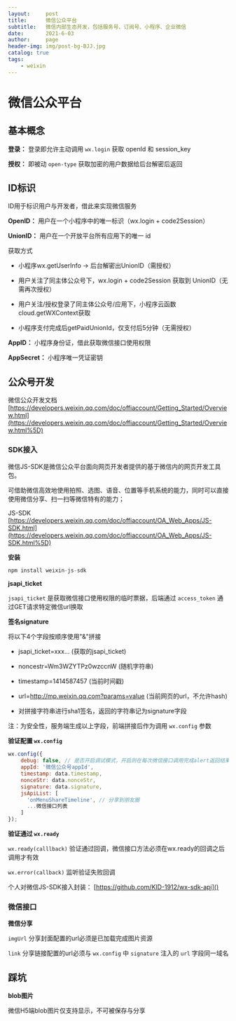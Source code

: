 ```yaml
---
layout:     post
title:      微信公众平台
subtitle:   微信内部生态开发，包括服务号、订阅号、小程序、企业微信
date:       2021-6-03
author:     page
header-img: img/post-bg-BJJ.jpg
catalog: true
tags:
    - weixin
---
```


# 微信公众平台

## 基本概念

**登录：** 登录即允许主动调用 `wx.login` 获取 openId 和 session_key

**授权：** 即被动 `open-type` 获取加密的用户数据给后台解密后返回

## ID标识

ID用于标识用户与开发者，借此来实现微信服务

**OpenID：** 用户在一个小程序中的唯一标识（wx.login + code2Session）

**UnionID：** 用户在一个开放平台所有应用下的唯一 id

获取方式

- 小程序wx.getUserInfo -> 后台解密出UnionID（需授权）

- 用户关注了同主体公众号下，wx.login + code2Session 获取到 UnionID（无需再次授权）

- 用户关注/授权登录了同主体公众号/应用下，小程序云函数cloud.getWXContext获取

- 小程序支付完成后getPaidUnionId，仅支付后5分钟（无需授权）

**AppID：** 小程序身份证，借此获取微信接口使用权限

**AppSecret：** 小程序唯一凭证密钥 

## 公众号开发

微信公众开发文档[https://developers.weixin.qq.com/doc/offiaccount/Getting_Started/Overview.html](https://developers.weixin.qq.com/doc/offiaccount/Getting_Started/Overview.html%5D)

### SDK接入

微信JS-SDK是微信公众平台面向网页开发者提供的基于微信内的网页开发工具包。

可借助微信高效地使用拍照、选图、语音、位置等手机系统的能力，同时可以直接使用微信分享、扫一扫等微信特有的能力；

JS-SDK [https://developers.weixin.qq.com/doc/offiaccount/OA_Web_Apps/JS-SDK.html](https://developers.weixin.qq.com/doc/offiaccount/OA_Web_Apps/JS-SDK.html%5D)

**安装**

```js
npm install weixin-js-sdk
```

**jsapi_ticket**

`jsapi_ticket` 是获取微信接口使用权限的临时票据，后端通过 `access_token` 通过GET请求特定微信url换取

**签名signature**

将以下4个字段按顺序使用"&"拼接

- jsapi_ticket=xxx... (获取的jsapi_ticket)

- noncestr=Wm3WZYTPz0wzccnW (随机字符串)

- timestamp=1414587457 (当前时间戳)

- url=http://mp.weixin.qq.com?params=value (当前网页的url，不允许hash)

- 对拼接字符串进行sha1签名，返回的字符串记为signature字段

注：为安全性，服务端生成以上字段，前端拼接后作为调用 `wx.config` 参数

**验证配置 `wx.config`**

```js
wx.config({
    debug: false, // 是否开启调试模式，开启则在每次微信接口调用完成alert返回结果
    appId: '微信公众号appId',
    timestamp: data.timestamp,
    nonceStr: data.nonceStr,
    signature: data.signature,
    jsApiList: [
      'onMenuShareTimeline', // 分享到朋友圈
      ...微信接口列表
    ]
});
```

**验证通过 `wx.ready`**

`wx.ready(calllback)` 验证通过回调，微信接口方法必须在wx.ready的回调之后调用才有效

`wx.error(callback)` 监听验证失败回调

个人对微信JS-SDK接入封装： [https://github.com/KID-1912/wx-sdk-api]()

### 微信接口

**微信分享**

`imgUrl` 分享封面配置的url必须是已加载完成图片资源

`link` 分享链接配置的url必须与 `wx.config` 中 `signature` 注入的 `url` 字段同一域名

## 踩坑

**blob图片**

微信H5端blob图片仅支持显示，不可被保存与分享
